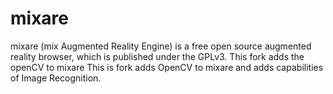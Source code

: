 mixare
======

mixare (mix Augmented Reality Engine) is a free open source augmented reality browser, which is published under the GPLv3.  This fork adds the openCV to mixare
This is fork adds OpenCV to mixare and adds capabilities of Image Recognition.
